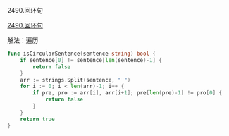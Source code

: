 2490.回环句

[2490.回环句](https://leetcode.cn/problems/circular-sentence/)



解法：遍历



```go
func isCircularSentence(sentence string) bool {
	if sentence[0] != sentence[len(sentence)-1] {
		return false
	}
	arr := strings.Split(sentence, " ")
	for i := 0; i < len(arr)-1; i++ {
		if pre, pro := arr[i], arr[i+1]; pre[len(pre)-1] != pro[0] {
			return false
		}
	}
	return true
}
```


